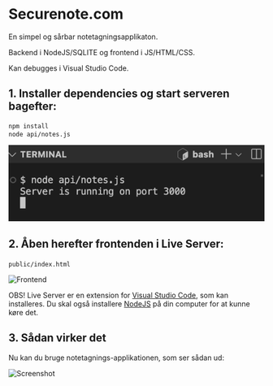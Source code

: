 # Securenote.com

En simpel og sårbar notetagningsapplikaton.

Backend i NodeJS/SQLITE og frontend i JS/HTML/CSS. 

Kan debugges i Visual Studio Code. 

## 1. Installer dependencies og start serveren bagefter:

```
npm install 
node api/notes.js
```

![Start server](docs/1_start_server.png)

## 2. Åben herefter frontenden i Live Server:

```public/index.html```

![Frontend](docs/2_start_frontend.png)

OBS! Live Server er en extension for [Visual Studio Code](https://marketplace.visualstudio.com/items?itemName=ritwickdey.LiveServer), som kan installeres. Du skal også installere [NodeJS](https://nodejs.org/en/download) på din computer for at kunne køre det. 

## 3. Sådan virker det
Nu kan du bruge notetagnings-applikationen, som ser sådan ud:

<img src="docs/3_screenshot.png" alt="Screenshot" width="600"/>

